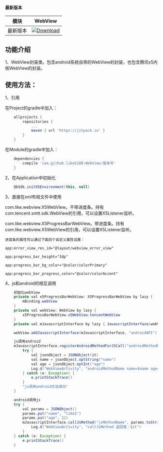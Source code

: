 #### 最新版本

模块|WebView
---|---
最新版本|[![Download](https://jitpack.io/v/like5188/WebView.svg)](https://jitpack.io/#like5188/WebView)

## 功能介绍

1、WebView封装类。包含android系统自带的WebView的封装，也包含腾讯x5内核WebView的封装。

## 使用方法：

1、引用

在Project的gradle中加入：
```groovy
    allprojects {
        repositories {
            ...
            maven { url 'https://jitpack.io' }
        }
    }
```
在Module的gradle中加入：
```groovy
    dependencies {
        compile 'com.github.like5188:WebView:版本号'
    }
```

2、在Application中初始化
```java
    QbSdk.initX5Environment(this, null)
```

3、直接在xml布局文件中使用

com.like.webview.X5WebView。不带进度条。持有com.tencent.smtt.sdk.WebView的引用，可以设置X5Listener监听。

com.like.webview.X5ProgressBarWebView。带进度条。持有com.like.webview.X5WebView的引用，可以设置X5Listener监听。

    进度条的属性可以通过下面四个自定义属性设置：

    app:error_view_res_id="@layout/webview_error_view"

    app:progress_bar_height="3dp"

    app:progress_bar_bg_color="@color/colorPrimary"

    app:progress_bar_progress_color="@color/colorAccent"

4、js和android的相互调用
```java
    初始化webView
    private val x5ProgressBarWebView: X5ProgressBarWebView by lazy {
        mBinding.webView
    }
    private val webView: WebView by lazy {
        x5ProgressBarWebView.x5WebView.tencentWebView
    }
    private val mJavascriptInterface by lazy { JavascriptInterface(webView) }

    webView.addJavascriptInterface(mJavascriptInterface, "androidAPI")

    js调用android
    mJavascriptInterface.registerAndroidMethodForJSCall("androidMethodName") {
        try {
            val jsonObject = JSONObject(it)
            val name = jsonObject.optString("name")
            val age = jsonObject.optInt("age")
            Log.d("WebViewActivity", "androidMethodName name=$name age=$age")
        } catch (e: Exception) {
            e.printStackTrace()
        }
        "js调用android方法成功"
    }

    android调用js
    try {
        val params = JSONObject()
        params.put("name", "like1")
        params.put("age", 22)
        mJavascriptInterface.callJsMethod("jsMethodName", params.toString()) {
            Log.d("WebViewActivity", "callJsMethod 返回值：$it")
        }
    } catch (e: Exception) {
        e.printStackTrace()
    }
```
